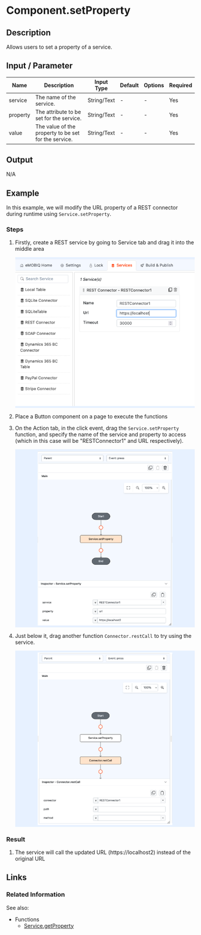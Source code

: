 # Component.setProperty

## Description

Allows users to set a property of a service.

## Input / Parameter

| Name     | Description                                          | Input Type  | Default | Options | Required |
|----------|------------------------------------------------------|-------------|---------|---------|----------|
| service  | The name of the service.                             | String/Text | -       | -       | Yes      |
| property | The attribute to be set for the service.             | String/Text | -       | -       | Yes      |
| value    | The value of the property to be set for the service. | String/Text | -       | -       | Yes      |

## Output

N/A

## Example

In this example, we will modify the URL property of a REST connector during runtime using `Service.setProperty`.

### Steps

1. Firstly, create a REST service by going to Service tab and drag it into the middle area

    <div style="display:flex; align-items:center; justify-content:center; background-color: #E7F1FF;">
        <img src="./setProperty-step-1.png"
        style="width: 100%; padding: 5px;"/>
    </div>

2. Place a Button component on a page to execute the functions
3. On the Action tab, in the click event, drag the `Service.setProperty` function, and specify the name of the service and property to access (which in this case will be "RESTConnector1" and URL respectively).
   <div style="display:flex; align-items:center; justify-content:center; background-color: #E7F1FF;">
        <img src="./setProperty-step-2.png"
        style="width: 75%; padding: 5px;"/>
    </div>
4. Just below it, drag another function `Connector.restCall` to try using the service.
    <div style="display:flex; align-items:center; justify-content:center; background-color: #E7F1FF;">
        <img src="./setProperty-step-3.png"
        style="width: 75%; padding: 5px;"/>
    </div>

### Result

1. The service will call the updated URL (https://localhost2) instead of the original URL 

## Links

### Related Information

See also:

- Functions
   - [Service.getProperty](/document/client/gitbook/2-5-actions-and-visual-logic/action-reference/react-native/Service/getProperty/)
